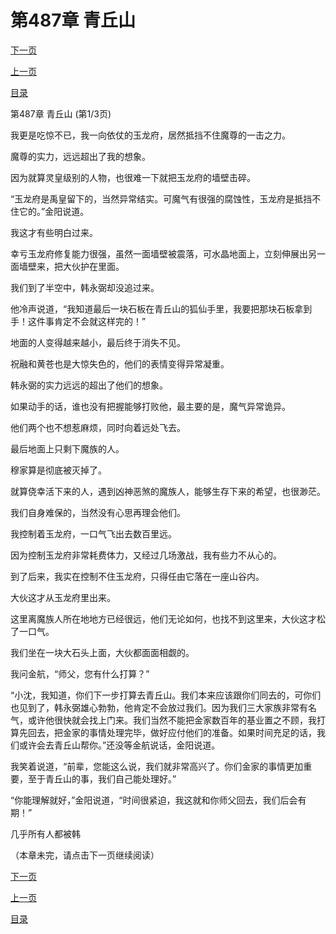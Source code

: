 <h1>第487章   青丘山</h1>
            <div><p><a href="./1459_%E7%AC%AC487%E7%AB%A0_%E9%9D%92%E4%B8%98%E5%B1%B1.md">下一页</a></p><p><a href="./1457_%E7%AC%AC486%E7%AB%A0_%E6%98%AF%E9%9D%9E%E4%B9%8B%E5%9C%B0.md">上一页</a></p><p><a href="../">目录</a></p></div>
            <div><p>第487章   青丘山 (第1/3页)</p><p>我更是吃惊不已，我一向依仗的玉龙府，居然抵挡不住魔尊的一击之力。</p><p>魔尊的实力，远远超出了我的想象。</p><p>因为就算灵皇级别的人物，也很难一下就把玉龙府的墙壁击碎。</p><p>“玉龙府是禹皇留下的，当然异常结实。可魔气有很强的腐蚀性，玉龙府是抵挡不住它的。”金阳说道。</p><p>我这才有些明白过来。</p><p>幸亏玉龙府修复能力很强，虽然一面墙壁被震落，可水晶地面上，立刻伸展出另一面墙壁来，把大伙护在里面。</p><p>我们到了半空中，韩永弼却没追过来。</p><p>他冷声说道，“我知道最后一块石板在青丘山的狐仙手里，我要把那块石板拿到手！这件事肯定不会就这样完的！”</p><p>地面的人变得越来越小，最后终于消失不见。</p><p>祝融和黄苍也是大惊失色的，他们的表情变得异常凝重。</p><p>韩永弼的实力远远的超出了他们的想象。</p><p>如果动手的话，谁也没有把握能够打败他，最主要的是，魔气异常诡异。</p><p>他们两个也不想惹麻烦，同时向着远处飞去。</p><p>最后地面上只剩下魔族的人。</p><p>穆家算是彻底被灭掉了。</p><p>就算侥幸活下来的人，遇到凶神恶煞的魔族人，能够生存下来的希望，也很渺茫。</p><p>我们自身难保的，当然没有心思再理会他们。</p><p>我控制着玉龙府，一口气飞出去数百里远。</p><p>因为控制玉龙府非常耗费体力，又经过几场激战，我有些力不从心的。</p><p>到了后来，我实在控制不住玉龙府，只得任由它落在一座山谷内。</p><p>大伙这才从玉龙府里出来。</p><p>这里离魔族人所在地地方已经很远，他们无论如何，也找不到这里来，大伙这才松了一口气。</p><p>我们坐在一块大石头上面，大伙都面面相觑的。</p><p>我问金航，“师父，您有什么打算？”</p><p>“小沈，我知道，你们下一步打算去青丘山。我们本来应该跟你们同去的，可你们也见到了，韩永弼雄心勃勃，他肯定不会放过我们。因为我们三大家族非常有名气，或许他很快就会找上门来。我们当然不能把金家数百年的基业置之不顾，我打算先回去，把金家的事情处理完毕，做好应付他们的准备。如果时间充足的话，我们或许会去青丘山帮你。”还没等金航说话，金阳说道。</p><p>我笑着说道，“前辈，您能这么说，我们就非常高兴了。你们金家的事情更加重要，至于青丘山的事，我们自己能处理好。”</p><p>“你能理解就好，”金阳说道，“时间很紧迫，我这就和你师父回去，我们后会有期！”</p><p>几乎所有人都被韩</p><p>（本章未完，请点击下一页继续阅读）</p></div>
            <div><p><a href="./1459_%E7%AC%AC487%E7%AB%A0_%E9%9D%92%E4%B8%98%E5%B1%B1.md">下一页</a></p><p><a href="./1457_%E7%AC%AC486%E7%AB%A0_%E6%98%AF%E9%9D%9E%E4%B9%8B%E5%9C%B0.md">上一页</a></p><p><a href="../">目录</a></p></div>